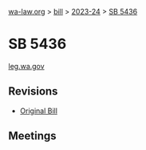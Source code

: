 [wa-law.org](/) > [bill](/bill/) > [2023-24](/bill/2023-24/) > [SB 5436](/bill/2023-24/sb/5436/)

# SB 5436
[leg.wa.gov](https://app.leg.wa.gov/billsummary?BillNumber=5436&Year=2023&Initiative=false)

## Revisions
* [Original Bill](1/)

## Meetings